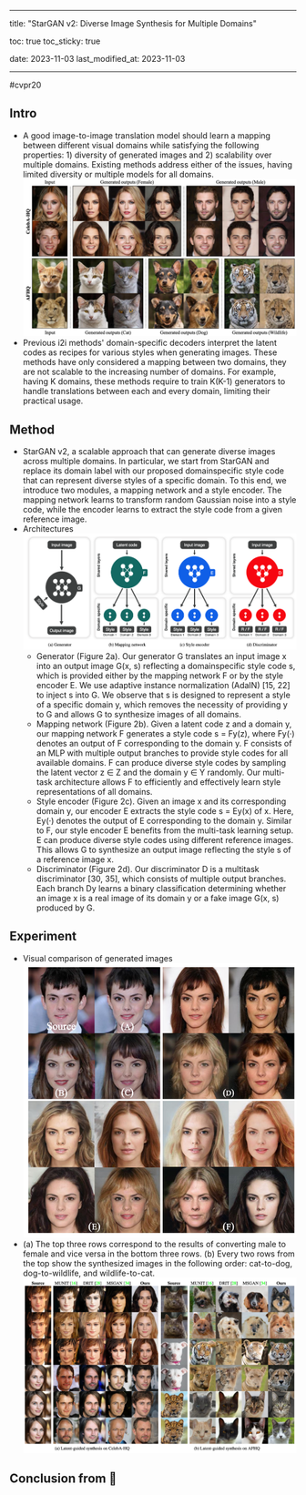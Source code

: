 
---
title:  "StarGAN v2: Diverse Image Synthesis for Multiple Domains"

toc: true
toc_sticky: true
 
date: 2023-11-03
last_modified_at: 2023-11-03

---
#cvpr20

## Intro
- A good image-to-image translation model should learn a mapping between different visual domains while satisfying the following properties: 1) diversity of generated images and 2) scalability over multiple domains. Existing methods address either of the issues, having limited diversity or multiple models for all domains.![|500](../source/스크린샷%202023-11-04%20오전%201.19.38.png)
- Previous i2i methods' domain-specific decoders interpret the latent codes as recipes for various styles when generating images. These methods have only considered a mapping between two domains, they are not scalable to the increasing number of domains. For example, having K domains, these methods require to train K(K-1) generators to handle translations between each and every domain, limiting their practical usage.
## Method
- StarGAN v2, a scalable approach that can generate diverse images across multiple domains. In particular, we start from StarGAN and replace its domain label with our proposed domainspecific style code that can represent diverse styles of a specific domain. To this end, we introduce two modules, a mapping network and a style encoder. The mapping network learns to transform random Gaussian noise into a style code, while the encoder learns to extract the style code from a given reference image.
- Architectures![|500](../source/스크린샷%202023-11-04%20오전%201.35.49.png)
	- Generator (Figure 2a). Our generator G translates an input image x into an output image G(x, s) reflecting a domainspecific style code s, which is provided either by the mapping network F or by the style encoder E. We use adaptive instance normalization (AdaIN) [15, 22] to inject s into G. We observe that s is designed to represent a style of a specific domain y, which removes the necessity of providing y to G and allows G to synthesize images of all domains. 
	- Mapping network (Figure 2b). Given a latent code z and a domain y, our mapping network F generates a style code s = Fy(z), where Fy(·) denotes an output of F corresponding to the domain y. F consists of an MLP with multiple output branches to provide style codes for all available domains. F can produce diverse style codes by sampling the latent vector z ∈ Z and the domain y ∈ Y randomly. Our multi-task architecture allows F to efficiently and effectively learn style representations of all domains. 
	- Style encoder (Figure 2c). Given an image x and its corresponding domain y, our encoder E extracts the style code s = Ey(x) of x. Here, Ey(·) denotes the output of E corresponding to the domain y. Similar to F, our style encoder E benefits from the multi-task learning setup. E can produce diverse style codes using different reference images. This allows G to synthesize an output image reflecting the style s of a reference image x. 
	- Discriminator (Figure 2d). Our discriminator D is a multitask discriminator [30, 35], which consists of multiple output branches. Each branch Dy learns a binary classification determining whether an image x is a real image of its domain y or a fake image G(x, s) produced by G.

## Experiment
- Visual comparison of generated images![|400](../source/스크린샷%202023-11-04%20오전%201.37.38.png)
- (a) The top three rows correspond to the results of converting male to female and vice versa in the bottom three rows. (b) Every two rows from the top show the synthesized images in the following order: cat-to-dog, dog-to-wildlife, and wildlife-to-cat.![](../source/스크린샷%202023-11-04%20오전%201.39.53.png)
## Conclusion from 🦖

